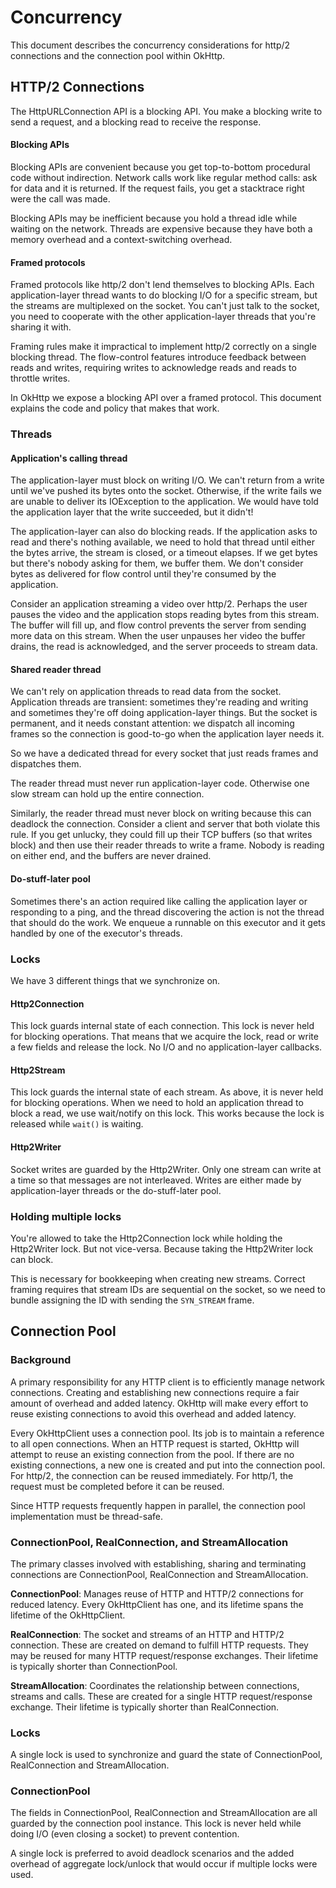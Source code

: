 Concurrency
===========

This document describes the concurrency considerations for http/2 connections and the connection pool within OkHttp.

## HTTP/2 Connections

The HttpURLConnection API is a blocking API. You make a blocking write to send a request, and a blocking read to receive the response.

#### Blocking APIs

Blocking APIs are convenient because you get top-to-bottom procedural code without indirection. Network calls work like regular method calls: ask for data and it is returned. If the request fails, you get a stacktrace right were the call was made.

Blocking APIs may be inefficient because you hold a thread idle while waiting on the network. Threads are expensive because they have both a memory overhead and a context-switching overhead.

#### Framed protocols

Framed protocols like http/2 don't lend themselves to blocking APIs. Each application-layer thread wants to do blocking I/O for a specific stream, but the streams are multiplexed on the socket. You can't just talk to the socket, you need to cooperate with the other application-layer threads that you're sharing it with.

Framing rules make it impractical to implement http/2 correctly on a single blocking thread. The flow-control features introduce feedback between reads and writes, requiring writes to acknowledge reads and reads to throttle writes.

In OkHttp we expose a blocking API over a framed protocol. This document explains the code and policy that makes that work.

### Threads

#### Application's calling thread

The application-layer must block on writing I/O. We can't return from a write until we've pushed its bytes onto the socket. Otherwise, if the write fails we are unable to deliver its IOException to the application. We would have told the application layer that the write succeeded, but it didn't!

The application-layer can also do blocking reads. If the application asks to read and there's nothing available, we need to hold that thread until either the bytes arrive, the stream is closed, or a timeout elapses. If we get bytes but there's nobody asking for them, we buffer them. We don't consider bytes as delivered for flow control until they're consumed by the application.

Consider an application streaming a video over http/2. Perhaps the user pauses the video and the application stops reading bytes from this stream. The buffer will fill up, and flow control prevents the server from sending more data on this stream. When the user unpauses her video the buffer drains, the read is acknowledged, and the server proceeds to stream data.

#### Shared reader thread

We can't rely on application threads to read data from the socket. Application threads are transient: sometimes they're reading and writing and sometimes they're off doing application-layer things. But the socket is permanent, and it needs constant attention: we dispatch all incoming frames so the connection is good-to-go when the application layer needs it.

So we have a dedicated thread for every socket that just reads frames and dispatches them.

The reader thread must never run application-layer code. Otherwise one slow stream can hold up the entire connection.

Similarly, the reader thread must never block on writing because this can deadlock the connection. Consider a client and server that both violate this rule. If you get unlucky, they could fill up their TCP buffers (so that writes block) and then use their reader threads to write a frame. Nobody is reading on either end, and the buffers are never drained.

#### Do-stuff-later pool

Sometimes there's an action required like calling the application layer or responding to a ping, and the thread discovering the action is not the thread that should do the work. We enqueue a runnable on this executor and it gets handled by one of the executor's threads.

### Locks

We have 3 different things that we synchronize on.

#### Http2Connection

This lock guards internal state of each connection. This lock is never held for blocking operations. That means that we acquire the lock, read or write a few fields and release the lock. No I/O and no application-layer callbacks.

#### Http2Stream

This lock guards the internal state of each stream. As above, it is never held for blocking operations. When we need to hold an application thread to block a read, we use wait/notify on this lock. This works because the lock is released while `wait()` is waiting.

#### Http2Writer

Socket writes are guarded by the Http2Writer. Only one stream can write at a time so that messages are not interleaved. Writes are either made by application-layer threads or the do-stuff-later pool.

### Holding multiple locks

You're allowed to take the Http2Connection lock while holding the Http2Writer lock. But not vice-versa. Because taking the Http2Writer lock can block.

This is necessary for bookkeeping when creating new streams. Correct framing requires that stream IDs are sequential on the socket, so we need to bundle assigning the ID with sending the `SYN_STREAM` frame.

## Connection Pool

### Background

A primary responsibility for any HTTP client is to efficiently manage network connections. Creating and establishing new connections require a fair amount of overhead and added latency. OkHttp will make every effort to reuse existing connections to avoid this overhead and added latency.

Every OkHttpClient uses a connection pool. Its job is to maintain a reference to all open connections. When an HTTP request is started, OkHttp will attempt to reuse an existing connection from the pool. If there are no existing connections, a new one is created and put into the connection pool. For http/2, the connection can be reused immediately. For http/1, the request must be completed before it can be reused.

Since HTTP requests frequently happen in parallel, the connection pool implementation must be thread-safe.

### ConnectionPool, RealConnection, and StreamAllocation

The primary classes involved with establishing, sharing and terminating connections are ConnectionPool, RealConnection and StreamAllocation.

**ConnectionPool**: Manages reuse of HTTP and HTTP/2 connections for reduced latency. Every OkHttpClient has one, and its lifetime spans the lifetime of the OkHttpClient.

**RealConnection**: The socket and streams of an HTTP and HTTP/2 connection. These are created on demand to fulfill HTTP requests. They may be reused for many HTTP request/response exchanges. Their lifetime is typically shorter than ConnectionPool.

**StreamAllocation**: Coordinates the relationship between connections, streams and calls. These are created for a single HTTP request/response exchange. Their lifetime is typically shorter than RealConnection.

### Locks

A single lock is used to synchronize and guard the state of ConnectionPool, RealConnection and StreamAllocation.

### ConnectionPool

The fields in ConnectionPool, RealConnection and StreamAllocation are all guarded by the connection pool instance. This lock is never held while doing I/O (even closing a socket) to prevent contention.

A single lock is preferred to avoid deadlock scenarios and the added overhead of aggregate lock/unlock that would occur if multiple locks were used.